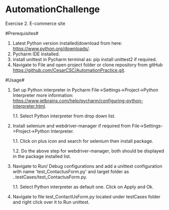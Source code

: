 # AutomationChallenge
Exercise 2. E-commerce site

#Prerequisites#

1. Latest Python version installed(download from here: https://www.python.org/downloads/.
2. Pycharm IDE installed.
3. install unittest in Pycharm terminal as: pip install unittest2 if required.
4. Navigate to File and open project folder or clone repository from gitHub https://github.com/CesarCSC/AutomationPractice.git.

#Usage#
1. Set up Python interpreter in Pycharm File->Settings->Project->Python Interpreter more information: https://www.jetbrains.com/help/pycharm/configuring-python-interpreter.html.
 
      1.1. Select Python interpreter from drop down list.
  
2. Install selenium and webdriver-manager if required from File->Settings->Project->Python Interpreter. 
  
      1.1. Click on plus icon and search for selenium then install package.
 
      1.2. Do the above step for webdriver-manager, both should be displayed in the package installed list.
 
3. Navigate to Run/ Debug configurations and add a unittest configuration with name 'test_ContactusForm.py' and target folder as ..testCases/test_ContactusForm.py. 
  
      1.1. Select Python interpreter as default one. Click on Apply and Ok.

4. Navigate to file test_ContactUsForm.py located under testCases folder and right click over it to Run unittest.

 
 




